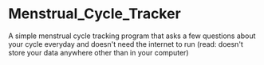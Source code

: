 # Menstrual_Cycle_Tracker
A simple menstrual cycle tracking program that asks a few questions about your cycle everyday and doesn't need the internet to run (read: doesn't store your data anywhere other than in your computer)

